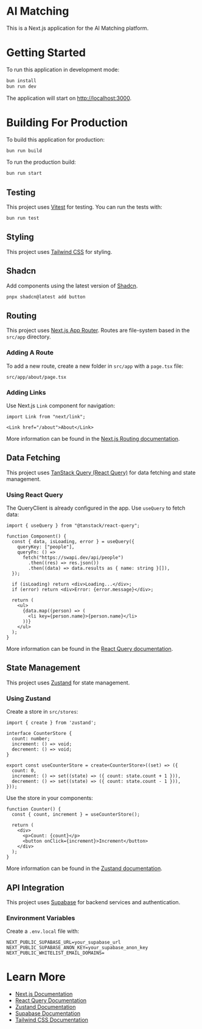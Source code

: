 # AI Matching

This is a Next.js application for the AI Matching platform.

# Getting Started

To run this application in development mode:

```bash
bun install
bun run dev
```

The application will start on [http://localhost:3000](http://localhost:3000).

# Building For Production

To build this application for production:

```bash
bun run build
```

To run the production build:

```bash
bun run start
```

## Testing

This project uses [Vitest](https://vitest.dev/) for testing. You can run the tests with:

```bash
bun run test
```

## Styling

This project uses [Tailwind CSS](https://tailwindcss.com/) for styling.



## Shadcn

Add components using the latest version of [Shadcn](https://ui.shadcn.com/).

```bash
pnpx shadcn@latest add button
```



## Routing

This project uses [Next.js App Router](https://nextjs.org/docs/app). Routes are file-system based in the `src/app` directory.

### Adding A Route

To add a new route, create a new folder in `src/app` with a `page.tsx` file:

```
src/app/about/page.tsx
```

### Adding Links

Use Next.js `Link` component for navigation:

```tsx
import Link from "next/link";

<Link href="/about">About</Link>
```

More information can be found in the [Next.js Routing documentation](https://nextjs.org/docs/app/building-your-application/routing).


## Data Fetching

This project uses [TanStack Query (React Query)](https://tanstack.com/query/latest) for data fetching and state management.

### Using React Query

The QueryClient is already configured in the app. Use `useQuery` to fetch data:

```tsx
import { useQuery } from "@tanstack/react-query";

function Component() {
  const { data, isLoading, error } = useQuery({
    queryKey: ["people"],
    queryFn: () =>
      fetch("https://swapi.dev/api/people")
        .then((res) => res.json())
        .then((data) => data.results as { name: string }[]),
  });

  if (isLoading) return <div>Loading...</div>;
  if (error) return <div>Error: {error.message}</div>;

  return (
    <ul>
      {data.map((person) => (
        <li key={person.name}>{person.name}</li>
      ))}
    </ul>
  );
}
```

More information can be found in the [React Query documentation](https://tanstack.com/query/latest/docs/framework/react/overview).

## State Management

This project uses [Zustand](https://zustand.docs.pmnd.rs/) for state management.

### Using Zustand

Create a store in `src/stores`:

```tsx
import { create } from 'zustand';

interface CounterStore {
  count: number;
  increment: () => void;
  decrement: () => void;
}

export const useCounterStore = create<CounterStore>((set) => ({
  count: 0,
  increment: () => set((state) => ({ count: state.count + 1 })),
  decrement: () => set((state) => ({ count: state.count - 1 })),
}));
```

Use the store in your components:

```tsx
function Counter() {
  const { count, increment } = useCounterStore();

  return (
    <div>
      <p>Count: {count}</p>
      <button onClick={increment}>Increment</button>
    </div>
  );
}
```

More information can be found in the [Zustand documentation](https://zustand.docs.pmnd.rs/).

## API Integration

This project uses [Supabase](https://supabase.com/) for backend services and authentication.

### Environment Variables

Create a `.env.local` file with:

```
NEXT_PUBLIC_SUPABASE_URL=your_supabase_url
NEXT_PUBLIC_SUPABASE_ANON_KEY=your_supabase_anon_key
NEXT_PUBLIC_WHITELIST_EMAIL_DOMAINS=
```

# Learn More

- [Next.js Documentation](https://nextjs.org/docs)
- [React Query Documentation](https://tanstack.com/query/latest)
- [Zustand Documentation](https://zustand.docs.pmnd.rs/)
- [Supabase Documentation](https://supabase.com/docs)
- [Tailwind CSS Documentation](https://tailwindcss.com/docs)
